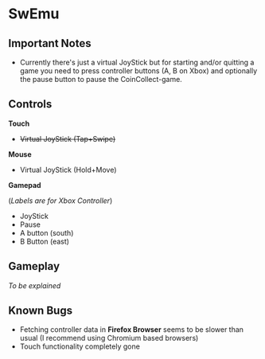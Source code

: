 # SwEmu

## Important Notes

- Currently there's just a virtual JoyStick but for starting and/or quitting a game you need to press controller buttons (A, B on Xbox) and optionally the pause button to pause the CoinCollect-game.

## Controls

**Touch**

- ~~Virtual JoyStick (Tap+Swipe)~~

**Mouse**

- Virtual JoyStick (Hold+Move)

**Gamepad**

(*Labels are for Xbox Controller*)

- JoyStick
- Pause
- A button (south)
- B Button (east)

## Gameplay

*To be explained*

## Known Bugs

- Fetching controller data in **Firefox Browser** seems to be slower than usual (I recommend using Chromium based browsers)
- Touch functionality completely gone